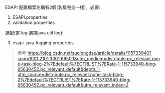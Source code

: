 ESAPI 配置檔案名稱有2個(名稱完全一樣)，必要: 
1. ESAPI.properties
2. validation.properties

選配(當 log 選擇java util log): 

3. esapi-java-logging.properties

> 參考 https://blog.csdn.net/suolongdse/article/details/115733940?spm=1001.2101.3001.6650.1&utm_medium=distribute.pc_relevant.none-task-blog-2%7Edefault%7ECTRLIST%7ERate-1-115733940-blog-65630452.pc_relevant_default&depth_1-utm_source=distribute.pc_relevant.none-task-blog-2%7Edefault%7ECTRLIST%7ERate-1-115733940-blog-65630452.pc_relevant_default&utm_relevant_index=2